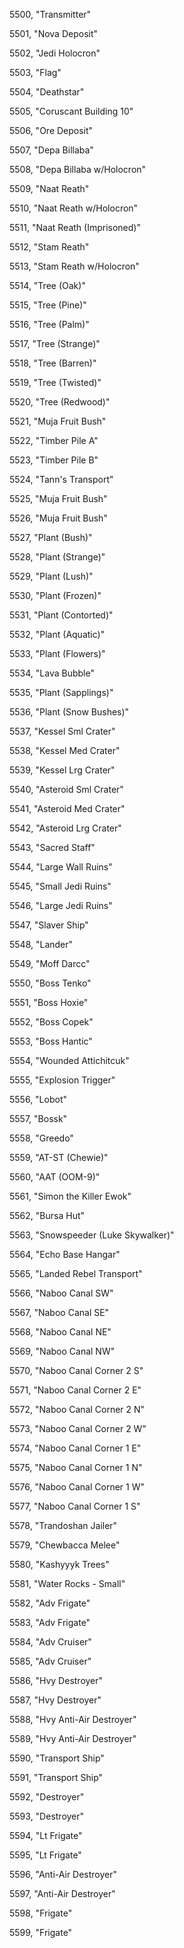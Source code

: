 ﻿5500, "Transmitter"

5501, "Nova Deposit"

5502, "Jedi Holocron"

5503, "Flag"

5504, "Deathstar"

5505, "Coruscant Building 10"

5506, "Ore Deposit"

5507, "Depa Billaba"

5508, "Depa Billaba w/Holocron"

5509, "Naat Reath"

5510, "Naat Reath w/Holocron"

5511, "Naat Reath (Imprisoned)"

5512, "Stam Reath"

5513, "Stam Reath w/Holocron"

5514, "Tree (Oak)"

5515, "Tree (Pine)"

5516, "Tree (Palm)"

5517, "Tree (Strange)"

5518, "Tree (Barren)"

5519, "Tree (Twisted)"

5520, "Tree (Redwood)"

5521, "Muja Fruit Bush"

5522, "Timber Pile A"

5523, "Timber Pile B"

5524, "Tann's Transport"

5525, "Muja Fruit Bush"

5526, "Muja Fruit Bush"

5527, "Plant (Bush)"

5528, "Plant (Strange)"

5529, "Plant (Lush)"

5530, "Plant (Frozen)"

5531, "Plant (Contorted)"

5532, "Plant (Aquatic)"

5533, "Plant (Flowers)"

5534, "Lava Bubble"

5535, "Plant (Sapplings)"

5536, "Plant (Snow Bushes)"

5537, "Kessel Sml Crater"

5538, "Kessel Med Crater"

5539, "Kessel Lrg Crater"

5540, "Asteroid Sml Crater"

5541, "Asteroid Med Crater"

5542, "Asteroid Lrg Crater"

5543, "Sacred Staff"

5544, "Large Wall Ruins"

5545, "Small Jedi Ruins"

5546, "Large Jedi Ruins"

5547, "Slaver Ship"

5548, "Lander"

5549, "Moff Darcc"

5550, "Boss Tenko"

5551, "Boss Hoxie"

5552, "Boss Copek"

5553, "Boss Hantic"

5554, "Wounded Attichitcuk"

5555, "Explosion Trigger"

5556, "Lobot"

5557, "Bossk"

5558, "Greedo"

5559, "AT-ST (Chewie)"

5560, "AAT (OOM-9)"

5561, "Simon the Killer Ewok"

5562, "Bursa Hut"

5563, "Snowspeeder (Luke Skywalker)"

5564, "Echo Base Hangar"

5565, "Landed Rebel Transport"

5566, "Naboo Canal SW"

5567, "Naboo Canal SE"

5568, "Naboo Canal NE"

5569, "Naboo Canal NW"

5570, "Naboo Canal Corner 2 S"

5571, "Naboo Canal Corner 2 E"

5572, "Naboo Canal Corner 2 N"

5573, "Naboo Canal Corner 2 W"

5574, "Naboo Canal Corner 1 E"

5575, "Naboo Canal Corner 1 N"

5576, "Naboo Canal Corner 1 W"

5577, "Naboo Canal Corner 1 S"

5578, "Trandoshan Jailer"

5579, "Chewbacca Melee"

5580, "Kashyyyk Trees"

5581, "Water Rocks - Small"

5582, "Adv Frigate"

5583, "Adv Frigate"

5584, "Adv Cruiser"

5585, "Adv Cruiser"

5586, "Hvy Destroyer"

5587, "Hvy Destroyer"

5588, "Hvy Anti-Air Destroyer"

5589, "Hvy Anti-Air Destroyer"

5590, "Transport Ship"

5591, "Transport Ship"

5592, "Destroyer"

5593, "Destroyer"

5594, "Lt Frigate"

5595, "Lt Frigate"

5596, "Anti-Air Destroyer"

5597, "Anti-Air Destroyer"

5598, "Frigate"

5599, "Frigate"


